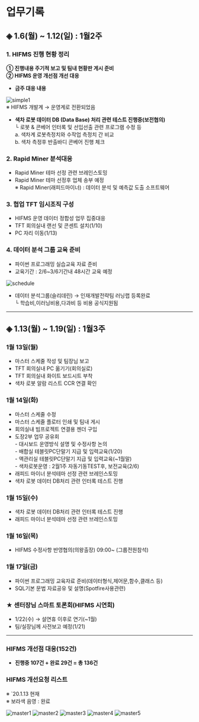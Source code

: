 # **업무기록**

## ◈ 1.6(월) ~ 1.12(일) : 1월2주

### 1. HIFMS 진행 현황 정리
    
**① 진행내용 주기적 보고 및 팀내 현황판 게시 준비**<br>
**② HIFMS 운영 개선점 개선 대응**

* **금주 대응 내용**<br>
    
![simple1](https://user-images.githubusercontent.com/50024239/72126788-ca543b80-33b0-11ea-995f-2b06bd445ea7.png)<br>
    ※ HIFMS 개발계 → 운영계로 전환되었음<br>

* **색차 로봇 데이터 DB (Data Base) 처리 관련 테스트 진행중(보전협의)**<br>
   └ 로봇 & 콘베어 인터록 및 선입선출 관련 프로그램 수정 등<br>
         a. 색차계 로봇측정치와 수작업 측정치 간 비교<br>
         b. 색차 측정후 반출바디 콘베어 진행 체크

### 2. Rapid Miner 분석대응
- Rapid Miner 테마 선정 관련 브레인스토밍<br> 
- Rapid Miner 테마 선정후 업체 송부 예정<br>
   ※ Rapid Miner(래피드마이너) : 데이터 분석 및 예측값 도출 소프트웨어<br>   

### 3. 협업 TFT 임시조직 구성
 - HIFMS 운영 데이터 정합성 업무 집중대응<br>
 - TFT 회의실내 랜선 및 콘센트 설치(1/10)<br>
 - PC 자리 이동(1/13)

### 4. 데이터 분석 그룹 교육 준비
 - 파이썬 프로그래밍 실습교육 자료 준비<br>
 - 교육기간 : 2/6~3/6기간내 48시간 교육 예정<br>

![schedule](https://user-images.githubusercontent.com/50024239/72203104-cdcbed80-34aa-11ea-8c4d-62e2f5165c72.png)

 - 데이터 분석그룹(슬리데린) → 인재개발전략팀 러닝랩 등록완료<br>
    └ 학습비,이러닝비용,다과비 등 비용 공식지원됨

---------------------------------------------
## ◈ 1.13(월) ~ 1.19(일) : 1월3주

### 1월 13일(월)
 - 마스터 스케줄 작성 및 팀장님 보고<br> 
 - TFT 회의실내 PC 옮기기(회의실로)<br>
 - TFT 회의실내 화이트 보드시트 부착 <br>
 - 색차 로봇 알람 리스트 CCR 연결 확인
  
### 1월 14일(화)
 - 마스터 스케줄 수정<br>
 - 마스터 스케줄 플로터 인쇄 및 팀내 게시<br>
 - 회의실내 빔프로젝트 연결용 젠더 구입<br>
 - 도장2부 업무 공유회<br>
          - 대시보드 운영방식 설명 및 수정사항 논의<br>
          - 배합실 테블릿PC단말기 지급 및 입력교육(1/20)<br>
          - 액관리실 테블릿PC단말기 지급 및 입력교육(~1월말)<br>
          - 색차로봇운영 : 2월1주 자동기동TEST후, 보전교육(2/6)<br>
 - 래피드 마이너 분석테마 선정 관련 브레인스토밍<br>
 - 색차 로봇 데이터 DB처리 관련 인터록 테스트 진행

### 1월 15일(수)
 - 색차 로봇 데이터 DB처리 관련 인터록 테스트 진행
 - 래피드 마이너 분석테마 선정 관련 브레인스토밍
 
### 1월 16일(목)
 - HIFMS 수정사항 반영협의(의왕출장) 09:00~ (그룹전원참석)
 
### 1월 17일(금)
 - 파이썬 프로그래밍 교육자료 준비(데이터형식,제어문,함수,클래스 등)
 - SQL기본 문법 자료공유 및 설명(Spotfire사용관련)
 
### ★ 센터장님 스마트 토론회(HIFMS 시연회)
 - 1/22(수) → 설연휴 이후로 연기(~1월)
 - 팀/실장님께 사전보고 예정(1/21)
 
-----------------------------------------------------
### HIFMS 개선점 대응(152건)

* **진행중 107건 + 완료 29건 = 총 136건**<br> 

### HIFMS 개선요청 리스트  
※ `20.1.13 현재 <br>
※ 보라색 음영 : 완료<br>

![master1](https://user-images.githubusercontent.com/50024239/72236924-00e1be80-361c-11ea-825b-f3f9546e8346.png)
![master2](https://user-images.githubusercontent.com/50024239/72237026-63d35580-361c-11ea-8ccb-7f5fcc0df2c0.png)
![master3](https://user-images.githubusercontent.com/50024239/72237122-c593bf80-361c-11ea-964e-ab0385ac5ddc.png)
![master4](https://user-images.githubusercontent.com/50024239/72237142-d80df900-361c-11ea-98df-ac417454dd72.png)
![master5](https://user-images.githubusercontent.com/50024239/72237159-e52ae800-361c-11ea-81ee-b910e0400b00.png)



